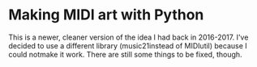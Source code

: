 # Making MIDI art with Python

This is a newer, cleaner version of the idea I had back in 2016-2017. I've decided to use a different library (music21instead of MIDIutil) because I could notmake it work. There are still some things to be fixed, though.